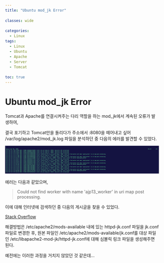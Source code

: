 ```yaml
---
title: "Ubuntu mod_jk Error"

classes: wide

categories:
  - Linux
tags:
  - Linux
  - Ubuntu
  - Apache
  - Server
  - Tomcat

toc: true
---
```


# Ubuntu mod_jk Error

Tomcat과 Apache를 연결시켜주는 다리 역할을 하는 mod_jk에서 계속된 오류가 발생하여,

결국 포기하고 Tomcat만을 돌리다가 주소에서 :8080을 떼어내고 싶어 /var/log/apache2/mod_jk.log 파일을 분석하던 중 다음의 에러를 발견할 수 있었다.

![mod_jk.log](/assets/images/linux/error/mod_jk/error-1.png)

에러는 다음과 같았으며,

> Could not find worker with name 'ajp13_worker' in uri map post processing.

이에 대해 인터넷에 검색하던 중 다음의 게시글을 찾을 수 있었다.

[Stack Overflow](https://stackoverflow.com/questions/59035732/could-not-find-worker-with-name-ajp13-worker "Stack Overflow")

해결방법은 /etc/apache2/mods-available 내에 있는 httpd-jk.conf 파일을 jk.conf 파일로 변경한 후, 원본 파일인 /etc/apache2/mods-available/jk.conf를 대상 파일인 /etc/libapache2-mod-jk/httpd-jk.conf에 대해 심볼릭 링크 파일을 생성해주면 된다.

예전에는 이러한 과정을 거치지 않았던 것 같은데...
